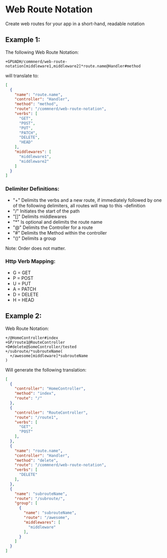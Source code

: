 # Web Route Notation 
Create web routes for your app in a short-hand, readable notation

## Example 1:
The following Web Route Notation:

`+GPUADH/commnerd/web-route-notation[middleware1,middleware2]*route.name@Handler#method`

will translate to:

```json
[
  {
    "name": "route.name",
    "controller": "Handler",
    "method": "method",
    "route": "/commnerd/web-route-notation",
    "verbs": [
      "GET",
      "POST",
      "PUT",
      "PATCH",
      "DELETE",
      "HEAD"
    ],
    "middlewares": [
      "middleware1",
      "middleware2"
    ]
  }
]
```

### Delimiter Definitions:
- "+" Delimits the verbs and a new route, if immediately followed by one of the following delimiters, all routes will map to this -definition
- "/" Initiates the start of the path
- "[]" Delimits middlewares
- "*" Is optional and delimits the route name
- "@" Delimits the Controller for a route
- "#" Delimits the Method within the controller
- "()" Delimits a group

Note: Order does not matter.

### Http Verb Mapping:
- G = GET
- P = POST
- U = PUT
- A = PATCH
- D = DELETE
- H = HEAD

## Example 2:

Web Route Notation:

```
+/@HomeController#index
+GP/route1@RouteController
+D#delete@SomeController/tested
+/subroute/*subrouteName(
  +/awesome[middleware]*subrouteName
)
```
Will generate the following translation:
```json
[
  {
    "controller": "HomeController",
    "method": "index",
    "route": "/"
  },
  {
    "controller": "RouteController",
    "route": "/route1",
    "verbs": [
      "GET",
      "POST"
    ],
  },
  {
    "name": "route.name",
    "controller": "Handler",
    "method": "delete",
    "route": "/commnerd/web-route-notation",
    "verbs": [
      "DELETE"
    ],
  },
  {
    "name": "subrouteName",
    "route": "/subroute/",
    "group": [
      {
        "name": "subrouteName",
        "route": "/awesome",
        "middlewares": [
          "middleware"
        ],
      }
    ]
  }
]
```
